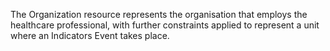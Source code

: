 The Organization resource represents the organisation that employs the healthcare professional, with further constraints applied to represent a unit where an Indicators Event takes place.